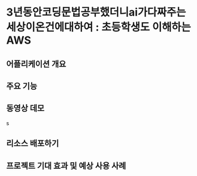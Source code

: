 # 3년동안코딩문법공부했더니ai가다짜주는세상이온건에대하여 : 초등학생도 이해하는 AWS



## 어플리케이션 개요



## 주요 기능



## 동영상 데모

s

## 리소스 배포하기



## 프로젝트 기대 효과 및 예상 사용 사례


